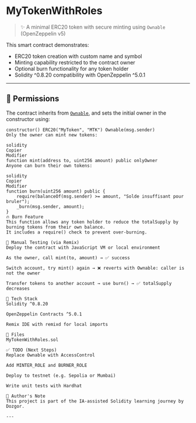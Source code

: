 # MyTokenWithRoles

> ✨ A minimal ERC20 token with secure minting using `Ownable` (OpenZeppelin v5)

This smart contract demonstrates:
- ERC20 token creation with custom name and symbol
- Minting capability restricted to the contract owner
- Optional burn functionality for any token holder
- Solidity ^0.8.20 compatibility with OpenZeppelin ^5.0.1

---

## 🔐 Permissions

The contract inherits from [`Ownable`](https://docs.openzeppelin.com/contracts/5.x/api/access#Ownable), and sets the initial owner in the constructor using:

```solidity
constructor() ERC20("MyToken", "MTK") Ownable(msg.sender)
Only the owner can mint new tokens:

solidity
Copier
Modifier
function mint(address to, uint256 amount) public onlyOwner
Anyone can burn their own tokens:

solidity
Copier
Modifier
function burn(uint256 amount) public {
    require(balanceOf(msg.sender) >= amount, "Solde insuffisant pour bruler");
    _burn(msg.sender, amount);
}
🔥 Burn Feature
This function allows any token holder to reduce the totalSupply by burning tokens from their own balance.
It includes a require() check to prevent over-burning.

🧪 Manual Testing (via Remix)
Deploy the contract with JavaScript VM or local environment

As the owner, call mint(to, amount) → ✅ success

Switch account, try mint() again → ❌ reverts with Ownable: caller is not the owner

Transfer tokens to another account → use burn() → ✅ totalSupply decreases

🧱 Tech Stack
Solidity ^0.8.20

OpenZeppelin Contracts ^5.0.1

Remix IDE with remixd for local imports

📌 Files
MyTokenWithRoles.sol

✅ TODO (Next Steps)
Replace Ownable with AccessControl

Add MINTER_ROLE and BURNER_ROLE

Deploy to testnet (e.g. Sepolia or Mumbai)

Write unit tests with Hardhat

🧠 Author's Note
This project is part of the IA-assisted Solidity learning journey by Dozgor.

---
